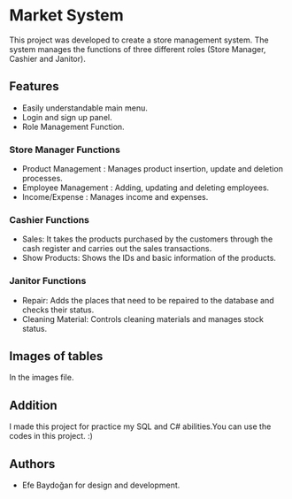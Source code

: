 
# Market System

This project was developed to create a store management system. The system manages the functions of three different roles (Store Manager, Cashier and Janitor).


## Features

- Easily understandable main menu.
- Login and sign up panel.
- Role Management Function.

### Store Manager Functions

- Product Management : Manages product insertion, update and deletion processes.
- Employee Management : Adding, updating and deleting employees.
- Income/Expense : Manages income and expenses.

### Cashier Functions

- Sales: It takes the products purchased by the customers through the cash register and carries out the sales transactions.
- Show Products: Shows the IDs and basic information of the products.

### Janitor Functions

- Repair: Adds the places that need to be repaired to the database and checks their status.
- Cleaning Material: Controls cleaning materials and manages stock status.

## Images of tables

In the images file.


## Addition

I made this project for practice my SQL and C# abilities.You can use the codes in this project. :)
## Authors

- Efe Baydoğan for design and development.

